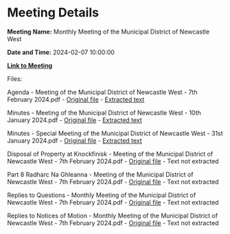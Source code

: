 # Meeting Details

**Meeting Name:** Monthly Meeting of the Municipal District of Newcastle West

**Date and Time:** 2024-02-07 10:00:00

**[Link to Meeting](https://www.limerick.ie/council/whats-on/monthly-meeting-of-the-municipal-district-of-newcastle-west-11)**

Files: 

Agenda - Meeting of the Municipal District of Newcastle West - 7th February 2024.pdf - [Original file](https://www.limerick.ie/sites/default/files/media/documents/2024-02/00-agenda-meeting-of-the-municipal-district-of-newcastle-west-7th-february-2024.pdf) - [Extracted text](./Agenda%20-%20Meeting%20of%20the%20Municipal%20District%20of%20Newcastle%20West%20-%207th%20February%202024.md)

Minutes - Meeting of the Municipal District of Newcastle West - 10th January 2024.pdf - [Original file](https://www.limerick.ie/sites/default/files/media/documents/2024-02/01a-minutes-meeting-of-the-municipal-district-of-newcastle-west-10th-january-2024.pdf) - [Extracted text](./Minutes%20-%20Meeting%20of%20the%20Municipal%20District%20of%20Newcastle%20West%20-%2010th%20January%202024.md)

Minutes - Special Meeting of the Municipal District of Newcastle West - 31st January 2024.pdf - [Original file](https://www.limerick.ie/sites/default/files/media/documents/2024-02/01b-minutes-special-meeting-of-the-municipal-district-of-newcastle-west-31st-january-2024.pdf) - [Extracted text](./Minutes%20-%20Special%20Meeting%20of%20the%20Municipal%20District%20of%20Newcastle%20West%20-%2031st%20January%202024.md)

Disposal of Property at Knockfinisk - Meeting of the Municipal District of Newcastle West - 7th February 2024.pdf - [Original file](https://www.limerick.ie/sites/default/files/media/documents/2024-02/03-disposal-of-property-at-knockfinisk-meeting-of-the-municipal-district-of-newcastle-west-7th-february-2024.pdf) - Text not extracted

Part 8 Radharc Na Ghleanna - Meeting of the Municipal District of Newcastle West - 7th February 2024.pdf - [Original file](https://www.limerick.ie/sites/default/files/media/documents/2024-02/04-part-8-radharc-na-ghleanna-meeting-of-the-municipal-district-of-newcastle-west-7th-february-2024.pdf) - Text not extracted

Replies to Questions - Monthly Meeting of the Municipal District of Newcastle West - 7th February 2024.pdf - [Original file](https://www.limerick.ie/sites/default/files/media/documents/2024-02/replies-to-questions-monthly-meeting-of-the-municipal-district-of-newcastle-west-7th-february-2024.pdf) - Text not extracted

Replies to Notices of Motion - Monthly Meeting of the Municipal District of Newcastle West - 7th February 2024.pdf - [Original file](https://www.limerick.ie/sites/default/files/media/documents/2024-02/replies-to-notices-of-motion-monthly-meeting-of-the-municipal-district-of-newcastle-west-7th-february-2024.pdf) - Text not extracted

